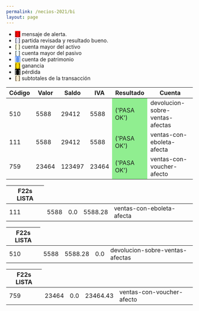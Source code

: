 ```yaml
--- 
permalink: /necios-2021/bi 
layout: page
--- 
```


<ul>
<li><span style='background-color: red'>[    ]</span> mensaje de alerta. </li>
<li><span style='background-color: lavender'>[    ]</span> partida revisada y resultado bueno. </li>
<li><span style='background-color: lightyellow'>[    ]</span> cuenta mayor del activo </li>
<li><span style='background-color: azure'>[    ]</span> cuenta mayor del pasivo </li>
<li><span style='color: white; background-color: cornflowerblue'>[    ]</span> cuenta de patrimonio </li>
<li><span style='background-color: gold'>[    ]</span> ganancia </li>
<li><span style='color: white; background-color: black'>[    ]</span> pérdida </li>
<li><span style='background-color: blanchedalmond'>[    ]</span> subtotales de la transacción </li>
</ul>
<table>
<thead><tr> <th> Código</th><th> Valor</th><th> Saldo </th><th> IVA</th> <th> Resultado</th><th> Cuenta</th></tr> </thead>  
<tr><td>510</td><td>5588</td><td>29412</td><td>5588</td><td style='background-color:lightgreen'>('PASA OK')</td><td>devolucion-sobre-ventas-afectas</td></tr>
<tr><td>111</td><td>5588</td><td>29412</td><td>5588</td><td style='background-color:lightgreen'>('PASA OK')</td><td>ventas-con-eboleta-afecta</td></tr>
<tr><td>759</td><td>23464</td><td>123497</td><td>23464</td><td style='background-color:lightgreen'>('PASA OK')</td><td>ventas-con-voucher-afecto</td></tr>
</table>
<table><thead> <tr> <th> F22s LISTA </th></tr></thead> 
<tr> <td> 111 </td><td> 5588 </td><td> 0.0 </td><td> 5588.28</td><td>ventas-con-eboleta-afecta</td></tr>
<table><thead> <tr> <th> F22s LISTA </th></tr></thead> 
<tr> <td> 510 </td><td> 5588 </td><td> 5588.28 </td><td> 0.0</td><td>devolucion-sobre-ventas-afectas</td></tr>
<table><thead> <tr> <th> F22s LISTA </th></tr></thead> 
<tr> <td> 759 </td><td> 23464 </td><td> 0.0 </td><td> 23464.43</td><td>ventas-con-voucher-afecto</td></tr>

